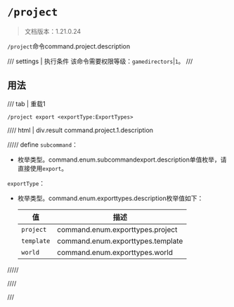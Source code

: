 # `/project`

> 文档版本：1.21.0.24

`/project`命令command.project.description

/// settings | 执行条件
该命令需要权限等级：`gamedirectors`|`1`。
///

## 用法

/// tab | 重载1
```mcfunction
/project export <exportType:ExportTypes>
```

//// html | div.result
command.project.1.description

///// define
`subcommand`：<!-- md:samp SubcommandExport -->

- 枚举类型。command.enum.subcommandexport.description单值枚举，请直接使用`export`。

`exportType`：<!-- md:samp ExportTypes -->

- 枚举类型。command.enum.exporttypes.description枚举值如下：

  |值|描述|
  |---|---|
  |`project`|command.enum.exporttypes.project|
  |`template`|command.enum.exporttypes.template|
  |`world`|command.enum.exporttypes.world|



/////

////

///
